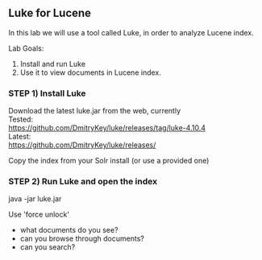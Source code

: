## Luke for Lucene 

In this lab we will use a tool called Luke, in order to analyze Lucene index.


Lab Goals:

1. Install and run Luke
2. Use it to view documents in Lucene index.

### STEP 1)  Install Luke
  Download the latest luke.jar from the web, currently   
  Tested:   
  https://github.com/DmitryKey/luke/releases/tag/luke-4.10.4   
  Latest:   
  https://github.com/DmitryKey/luke/releases/   

  Copy the index from your Solr install
  (or use a provided one)


### STEP 2) Run Luke and open the index

java -jar luke.jar

Use 'force unlock'

- what documents do you see?
- can you browse through documents?
- can you search?
